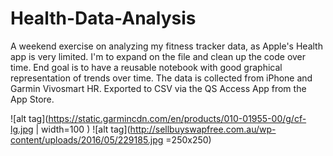 # Health-Data-Analysis

A weekend exercise on analyzing my fitness tracker data, as Apple's Health app is very limited.
I'm to expand on the file and clean up the code over time. End goal is to have a reusable notebook with good graphical representation of trends over time. The data is collected from iPhone and Garmin Vivosmart HR. Exported to CSV via the QS Access App from the App Store.

![alt tag](https://static.garmincdn.com/en/products/010-01955-00/g/cf-lg.jpg | width=100 )
![alt tag](http://sellbuyswapfree.com.au/wp-content/uploads/2016/05/229185.jpg =250x250)

